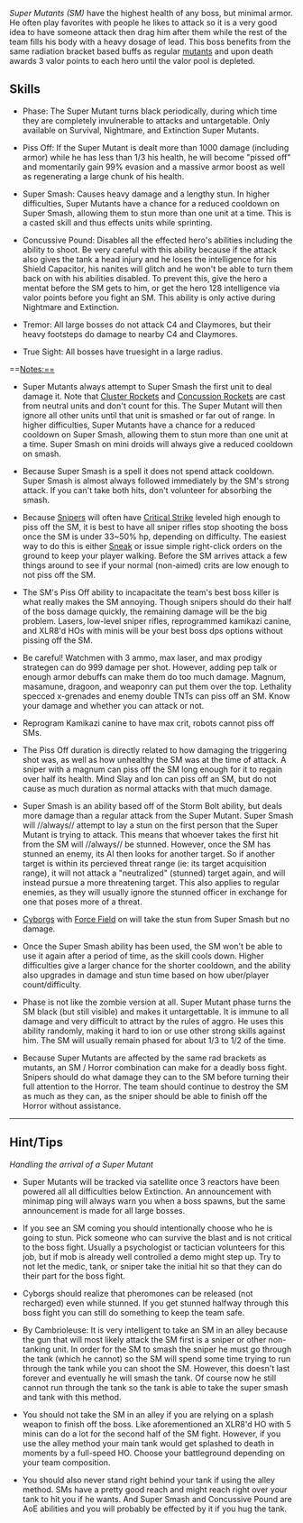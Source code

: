 *Super Mutants (SM)* have the highest health of any boss, but minimal
armor. He often play favorites with people he likes to attack so it is a
very good idea to have someone attack then drag him after them while the
rest of the team fills his body with a heavy dosage of lead. This boss
benefits from the same radiation bracket based buffs as regular
[mutants](Mutant "wikilink") and upon death awards 3 valor points to
each hero until the valor pool is depleted.

## Skills

-   Phase: The Super Mutant turns black periodically, during which time
    they are completely invulnerable to attacks and untargetable. Only
    available on Survival, Nightmare, and Extinction Super Mutants.

<!-- -->

-   Piss Off: If the Super Mutant is dealt more than 1000 damage
    (including armor) while he has less than 1/3 his health, he will
    become "pissed off" and momentarily gain 99% evasion and a massive
    armor boost as well as regenerating a large chunk of his health.

<!-- -->

-   Super Smash: Causes heavy damage and a lengthy stun. In higher
    difficulties, Super Mutants have a chance for a reduced cooldown on
    Super Smash, allowing them to stun more than one unit at a time.
    This is a casted skill and thus effects units while sprinting.

<!-- -->

-   Concussive Pound: Disables all the effected hero's abilities
    including the ability to shoot. Be very careful with this ability
    because if the attack also gives the tank a head injury and he loses
    the intelligence for his Shield Capacitor, his nanites will glitch
    and he won't be able to turn them back on with his abilities
    disabled. To prevent this, give the hero a mentat before the SM gets
    to him, or get the hero 128 intelligence via valor points before you
    fight an SM. This ability is only active during Nightmare and
    Extinction.

<!-- -->

-   Tremor: All large bosses do not attack C4 and Claymores, but their
    heavy footsteps do damage to nearby C4 and Claymores.

<!-- -->

-   True Sight: All bosses have truesight in a large radius.

==<Notes:==>

-   Super Mutants always attempt to Super Smash the first unit to deal
    damage it. Note that [Cluster Rockets](Cyborg#cluster "wikilink")
    and [Concussion Rockets](LAD#concussion "wikilink") are cast from
    neutral units and don't count for this. The Super Mutant will then
    ignore all other units until that unit is smashed or far out of
    range. In higher difficulties, Super Mutants have a chance for a
    reduced cooldown on Super Smash, allowing them to stun more than one
    unit at a time. Super Smash on mini droids will always give a
    reduced cooldown on smash.

<!-- -->

-   Because Super Smash is a spell it does not spend attack cooldown.
    Super Smash is almost always followed immediately by the SM's strong
    attack. If you can't take both hits, don't volunteer for absorbing
    the smash.

<!-- -->

-   Because [Snipers](Sniper "wikilink") will often have [Critical
    Strike](Sniper#crit "wikilink") leveled high enough to piss off the
    SM, it is best to have all sniper rifles stop shooting the boss once
    the SM is under 33\~50% hp, depending on difficulty. The easiest way
    to do this is either [Sneak](Sniper#sneak "wikilink") or issue
    simple right-click orders on the ground to keep your player walking.
    Before the SM arrives attack a few things around to see if your
    normal (non-aimed) crits are low enough to not piss off the SM.

<!-- -->

-   The SM's Piss Off ability to incapacitate the team's best boss
    killer is what really makes the SM annoying. Though snipers should
    do their half of the boss damage quickly, the remaining damage will
    be the big problem. Lasers, low-level sniper rifles, reprogrammed
    kamikazi canine, and XLR8'd HOs with minis will be your best boss
    dps options without pissing off the SM.

<!-- -->

-   Be careful! Watchmen with 3 ammo, max laser, and max prodigy
    strategen can do 999 damage per shot. However, adding pep talk or
    enough armor debuffs can make them do too much damage. Magnum,
    masamune, dragoon, and weaponry can put them over the top. Lethality
    specced x-grenades and enemy double TNTs can piss off an SM. Know
    your damage and whether you can attack or not.

<!-- -->

-   Reprogram Kamikazi canine to have max crit, robots cannot piss off
    SMs.

<!-- -->

-   The Piss Off duration is directly related to how damaging the
    triggering shot was, as well as how unhealthy the SM was at the time
    of attack. A sniper with a magnum can piss off the SM long enough
    for it to regain over half its health. Mind Slay and Ion can piss
    off an SM, but do not cause as much duration as normal attacks with
    that much damage.

<!-- -->

-   Super Smash is an ability based off of the Storm Bolt ability, but
    deals more damage than a regular attack from the Super Mutant. Super
    Smash will //always// attempt to lay a stun on the first person that
    the Super Mutant is trying to attack. This means that whoever takes
    the first hit from the SM will //always// be stunned. However, once
    the SM has stunned an enemy, its AI then looks for another target.
    So if another target is within its percieved threat range (ie: its
    target acquisition range), it will not attack a "neutralized"
    (stunned) target again, and will instead pursue a more threatening
    target. This also applies to regular enemies, as they will usually
    ignore the stunned officer in exchange for one that poses more of a
    threat.

<!-- -->

-   [Cyborgs](Cyborg "wikilink") with [Force
    Field](Cyborg#ff "wikilink") on will take the stun from Super Smash
    but no damage.

<!-- -->

-   Once the Super Smash ability has been used, the SM won't be able to
    use it again after a period of time, as the skill cools down. Higher
    difficulties give a larger chance for the shorter cooldown, and the
    ability also upgrades in damage and stun time based on how
    uber/player count/difficulty.

<!-- -->

-   Phase is not like the zombie version at all. Super Mutant phase
    turns the SM black (but still visible) and makes it untargettable.
    It is immune to all damage and very difficult to attract by the
    rules of aggro. He uses this ability randomly, making it hard to ion
    or use other strong skills against him. The SM will usually remain
    phased for about 1/3 to 1/2 of the time.

<!-- -->

-   Because Super Mutants are affected by the same rad brackets as
    mutants, an SM / Horror combination can make for a deadly boss
    fight. Snipers should do what damage they can to the SM before
    turning their full attention to the Horror. The team should continue
    to destroy the SM as much as they can, as the sniper should be able
    to finish off the Horror without assistance.

------------------------------------------------------------------------

## Hint/Tips

*Handling the arrival of a Super Mutant*

-   Super Mutants will be tracked via satellite once 3 reactors have
    been powered all all difficulties below Extinction. An announcement
    with minimap ping will always warn you when a boss spawns, but the
    same announcement is made for all large bosses.

<!-- -->

-   If you see an SM coming you should intentionally choose who he is
    going to stun. Pick someone who can survive the blast and is not
    critical to the boss fight. Usually a psychologist or tactician
    volunteers for this job, but if mob is already well controlled a
    demo might step up. Try to not let the medic, tank, or sniper take
    the initial hit so that they can do their part for the boss fight.

<!-- -->

-   Cyborgs should realize that pheromones can be released (not
    recharged) even while stunned. If you get stunned halfway through
    this boss fight you can still do something to keep the team safe.

<!-- -->

-   By Cambrioleuse: It is very intelligent to take an SM in an alley
    because the gun that will most likely attack the SM first is a
    sniper or other non-tanking unit. In order for the SM to smash the
    sniper he must go through the tank (which he cannot) so the SM will
    spend some time trying to run through the tank while you can shoot
    the SM. However, this doesn't last forever and eventually he will
    smash the tank. Of course now he still cannot run through the tank
    so the tank is able to take the super smash and tank with this
    method.

<!-- -->

-   You should not take the SM in an alley if you are relying on a
    splash weapon to finish off the boss. Like aforementioned an XLR8'd
    HO with 5 minis can do a lot for the second half of the SM fight.
    However, if you use the alley method your main tank would get
    splashed to death in moments by a full-speed HO. Choose your
    battleground depending on your team composition.

<!-- -->

-   You should also never stand right behind your tank if using the
    alley method. SMs have a pretty good reach and might reach right
    over your tank to hit you if he wants. And Super Smash and
    Concussive Pound are AoE abilities and you will probably be effected
    by it if you hug the tank.